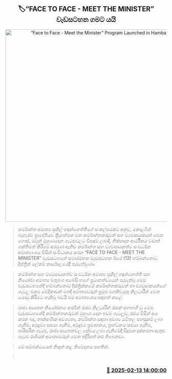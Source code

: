 <p align='center'><b><h2 align='center' title='“Face to Face - Meet the Minister” Program Launched in Hambantota'>🏷“FACE TO FACE - MEET THE MINISTER” වැඩසටහන ගමට යයි</h2></b></p>
<p align='center'><img src='https://helakuru.sgp1.cdn.digitaloceanspaces.com/esana/images/lib/meet-the-minister.jpg' width='600' alt='“Face to Face - Meet the Minister” Program Launched in Hambantota'></p>

> කර්මාන්ත අමාත්‍ය සුනිල් හඳුන්නෙත්තිගේ සංකල්පයකට අනුව, කොළඹින් බැහැරව ප්‍රාදේශීයව ක්‍රියාත්මක වන කර්මාන්තකරුවන් සහ ව්‍යවසායකයන් වෙත ගොස්, ඔවුන් මුහුණදෙන ගැටළුවලට විසඳුම් ලබාදී, නිෂ්පාදන ආර්ථීකය වඩාත් ශක්තිමත් කිරීමේ අරමුණ ඇතිව කර්මාන්ත සහ ව්‍යවසායකත්ව සංවර්ධන අමාත්‍යාංශය විසින් සංවිධානය කරන “FACE TO FACE - MEET THE MINISTER” වැඩසටහනේ සමාරම්භක වැඩසටහන ඊයේ (12) හම්බන්තොට දිස්ත්‍රික් ලේකම් කාර්යාලයේදී පැවැත්වුණා.

> කර්මාන්ත සහ ව්‍යවසායකත්ව සංවර්ධන අමාත්‍ය සුනිල් හඳුන්නෙත්ති සහ නියෝජ්‍ය අමාත්‍ය චතුරංග අබේසිංහගේ ප්‍රධානත්වයෙන් පැවැත්වූ මෙම වැඩසටහනේදී හම්බන්තොට දිස්ත්‍රික්කයේ කර්මාන්තකරුවන් හා ව්‍යවසාකයන්ගේ ගැටලු එකම වේදිකාවක් මතදී අමාත්‍යවරුන් ප්‍රමුඛ වගකිවයුතු නිලධාරීන් වෙත යොමු කිරීමට හැකිවූ බවයි එම අමාත්‍යංශය සඳහන් කළේ.

> රාජ්‍ය ආයතන නියෝජනය කරමින් රාජ්‍ය නිලධාරීන් රැසක් සහභාගී වූ මෙම වැඩසටහනේදී කර්මාන්තකරුවන් මුහුණ දෙන ඉඩම් ගැටලුව, රජය විසින් අය කරන බදු, තාක්ෂණික අවශ්‍යතා, කර්මාන්ත සඳහා අවශ්‍ය යටිතල පහසුකම් ලබා ගැනීම, අමුද්‍රව්‍ය සපයා ගැනීම, අමුද්‍රව්‍ය ප්‍රවාහනය, ප්‍රාග්ධනය සපයා ගැනීම, පාරිසරික ගැටළු, රාජ්‍ය ආයතනවල සේවය ලබා ගැනීමේදී සිදුවන දුෂ්කරතා ඇතුළු ගැටළු රාශියක් අමාත්‍යවරුන් වෙත ඉදිරිපත් කර තිබෙනවා.

> මේ සම්බන්ධයෙන් නිකුත් කළ නිවේදනය පහතින්.

>  



<h3 align='right'><a href='https://www.helakuru.lk/esana/p/107430/'>📅 2025-02-13 14:00:00</a></h3>
